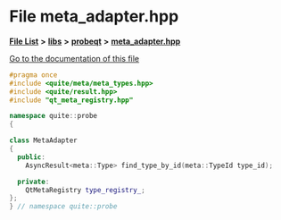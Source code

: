 

# File meta\_adapter.hpp

[**File List**](files.md) **>** [**libs**](dir_6719ab1f1f7655efc2fa43f7eb574fd1.md) **>** [**probeqt**](dir_22ab9f3959c1273824a5221c73ee839d.md) **>** [**meta\_adapter.hpp**](meta__adapter_8hpp.md)

[Go to the documentation of this file](meta__adapter_8hpp.md)


```C++
#pragma once
#include <quite/meta/meta_types.hpp>
#include <quite/result.hpp>
#include "qt_meta_registry.hpp"

namespace quite::probe
{

class MetaAdapter
{
  public:
    AsyncResult<meta::Type> find_type_by_id(meta::TypeId type_id);

  private:
    QtMetaRegistry type_registry_;
};
} // namespace quite::probe
```



